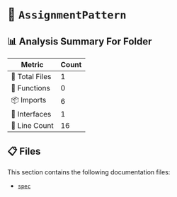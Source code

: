 # 📁 `AssignmentPattern`

## 📊 Analysis Summary For Folder

| Metric | Count |
|--------|-------|
| 📁 Total Files | 1 |
| 🔧 Functions | 0 |
| 📦 Imports | 6 |
| 📐 Interfaces | 1 |
| 🔢 Line Count | 16 |


## 📋 Files

This section contains the following documentation files:

- [`spec`](./spec.md)
